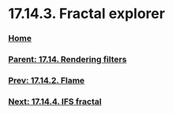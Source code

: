 # 17.14.3. Fractal explorer

### [Home](./00-home.md)
### [Parent: 17.14. Rendering filters](./17-14-00-rendering-filters.md)
### [Prev: 17.14.2. Flame](./17-14-02-flame.md)
### [Next: 17.14.4. IFS fractal](./17-14-04-ifs-fractal.md)
